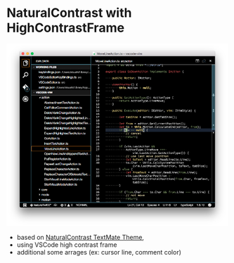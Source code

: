 # NaturalContrast with HighContrastFrame

![image](https://raw.githubusercontent.com/74th/vscode-naturalcontrast-with-hc/master/screenshot.png)

* based on [NaturalContrast TextMate Theme](http://colorsublime.com/theme/NaturalContrast),
* using VSCode high contrast frame
* additional some arrages (ex: cursor line, comment color)
